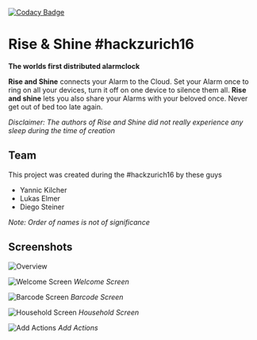 [![Codacy Badge](https://api.codacy.com/project/badge/Grade/d81b82f5fb5648c98a0af130eefdf96e)](https://www.codacy.com/app/lukaselmer/hack-zurich-2016?utm_source=github.com&amp;utm_medium=referral&amp;utm_content=renuo/hack-zurich-2016&amp;utm_campaign=Badge_Grade)

# Rise & Shine #hackzurich16

**The worlds first distributed alarmclock**

**Rise and Shine** connects your Alarm to the Cloud. Set your Alarm once to ring on all
your devices, turn it off on one device to silence them all. **Rise and shine** lets you
also share your Alarms with your beloved once. Never get out of bed too late again.

_Disclaimer: The authors of Rise and Shine did not really experience any sleep
during the time of creation_

## Team

This project was created during the #hackzurich16 by these guys

* Yannic Kilcher
* Lukas Elmer
* Diego Steiner

_Note: Order of names is not of significance_

## Screenshots

![Overview](https://github.com/renuo/hack-zurich-2016/blob/master/graphical_design/promo-logo.png)

![Welcome Screen](https://github.com/renuo/hack-zurich-2016/blob/master/doc/screenshots/welcome_screen.png)
_Welcome Screen_

![Barcode Screen](https://github.com/renuo/hack-zurich-2016/blob/master/doc/screenshots/barcode_screen.png)
_Barcode Screen_

![Household Screen](https://github.com/renuo/hack-zurich-2016/blob/master/doc/screenshots/household_screen.png)
_Household Screen_

![Add Actions](https://github.com/renuo/hack-zurich-2016/blob/master/doc/screenshots/add_actions.png)
_Add Actions_
